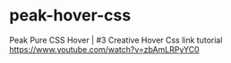# peak-hover-css
Peak Pure CSS Hover | #3 Creative Hover Css link tutorial https://www.youtube.com/watch?v=zbAmLRPyYC0
